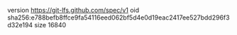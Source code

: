 version https://git-lfs.github.com/spec/v1
oid sha256:e788befb8ffce9fa54116eed062bf5d4e0d19eac2417ee527bdd296f3d32e194
size 16840
